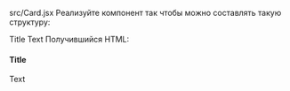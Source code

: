 src/Card.jsx
Реализуйте компонент <Card> так чтобы можно составлять такую структуру:

<Card>
  <Card.Body>
    <Card.Title>Title</Card.Title>
    <Card.Text>Text</Card.Text>
  </Card.Body>
</Card>
Получившийся HTML:

<div class="card">
  <div class="card-body">
    <h4 class="card-title">Title</h4>
    <p class="card-text">Text</p>
  </div>
</div>